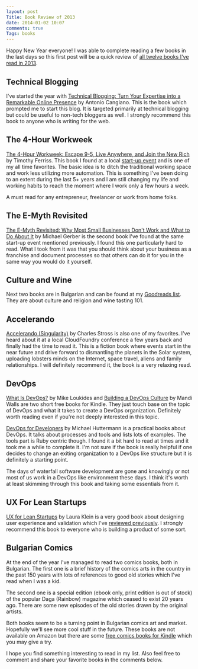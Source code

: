 ```yaml
---
layout: post
Title: Book Review of 2013
date: 2014-01-02 10:07
comments: true
Tags: books
---
```


Happy New Year everyone! I was able to complete reading a few books in the last
days so this first post will be a quick review of
[all twelve books I've read in 2013](https://www.goodreads.com/review/list/16191345-alexander-todorov?read_at=2013&view=covers).

Technical Blogging
-------------------

I've started the year with 
[Technical Blogging: Turn Your Expertise into a Remarkable Online Presence](http://amzn.to/1a2QySD)
by Antonio Cangiano. This is the book which prompted me to start this blog. It is
targeted primarily at technical blogging but could be useful to non-tech bloggers as well.
I strongly recommend this book to anyone who is writing for the web.


The 4-Hour Workweek
--------------------

[The 4-Hour Workweek: Escape 9-5, Live Anywhere, and Join the New Rich](http://amzn.to/1ivu2q4)
by Timothy Ferriss. This book I found at a local 
[start-up event](/blog/2013/01/30/startup-talk-5-book-list/) and is one of my
all time favorites. The basic idea is to ditch the traditional working space and
work less utilizing more automation. This is something I've been doing to an extent
during the last 5+ years and I am still changing my life and working habits to 
reach the moment where I work only a few hours a week.

A must read for any entrepreneur, freelancer or work from home folks.


The E-Myth Revisited
--------------------

[The E-Myth Revisited: Why Most Small Businesses Don't Work and What to Do About It](http://amzn.to/1d0j5ee)
by Michael Gerber is the second book I've found at the same start-up event mentioned
previously. I found this one particularly hard to read. What I took from it was
that you should think about your business as a franchise and document processes
so that others can do it for you in the same way you would do it yourself.


Culture and Wine
----------------

Next two books are in Bulgarian and can be found at my 
[Goodreads list](https://www.goodreads.com/review/list/16191345-alexander-todorov?read_at=2013&view=covers).
They are about culture and religion and wine tasting 101.


Accelerando
-----------

[Accelerando (Singularity)](http://amzn.to/19Ctnk8) by Charles Stross is also one
of my favorites. I've heard about it at a local CloudFoundry conference a few years
back and finally had the time to read it. This is a fiction book where events start
in the near future and drive forward to dismantling the planets in the Solar system,
uploading lobsters minds on the Internet, space travel, aliens and family
relationships. I will definitely recommend it, the book is a very relaxing read.

DevOps
-------

[What Is DevOps?](http://amzn.to/1eXk3JN) by Mike Loukides and
[Building a DevOps Culture](http://amzn.to/19KobFn) by Mandi Walls are two short
free books for Kindle. They just touch base on the topic of DevOps and what it
takes to create a DevOps organization. Definitely worth reading even if you're
not deeply interested in this topic. 

[DevOps for Developers](http://amzn.to/1dVvQmE) by Michael Huttermann is a
practical books about DevOps. It talks about processes and tools and lists
lots of examples. The tools part is Ruby centric though.
I found it a bit hard to read at times and it took me a while
to complete it. I'm not sure if the book is really helpful if one decides to
change an exiting organization to a DevOps like structure but it is definitely
a starting point. 

The days of waterfall software development are gone and knowingly or not most of
us work in a DevOps like environment these days. I think it's worth at least skimming
through this book and taking some essentials from it. 



UX For Lean Startups
--------------------

[UX for Lean Startups](http://amzn.to/1fi1KeE) by Laura Klein is a very good book
about designing user experience and validation which I've
[reviewed previously](/blog/2013/12/09/book-review-ux-for-lean-startups/).
I strongly recommend this book to everyone who is building a product of some sort.


Bulgarian Comics
----------------

At the end of the year I've managed to read two comics books, both in Bulgarian.
The first one is a brief history of the comics arts in the country in the past 150
years with lots of references to good old stories which I've read when I was a kid.

The second one is a special edition (ebook only, print edition is out of stock) of
the popular Daga (Rainbow) magazine which ceased to exist 20 years ago. There are
some new episodes of the old stories drawn by the original artists.

Both books seem to be a turning point in Bulgarian comics art and market. Hopefully
we'll see more cool stuff in the future. These books are not available on Amazon
but there are some [free comics books for Kindle](http://amzn.to/19Cw6tV) which
you may give a try.


I hope you find something interesting to read in my list. Also feel free to comment
and share your favorite books in the comments below.
